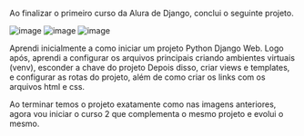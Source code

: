Ao finalizar o primeiro curso da Alura de Django, conclui o seguinte projeto.

![image](https://github.com/user-attachments/assets/d007cd40-6d81-40a0-b61c-9020af6fb128)
![image](https://github.com/user-attachments/assets/876d975a-fadb-403f-8709-cbcc67bae916)
![image](https://github.com/user-attachments/assets/670648c0-c62d-4e72-9fc4-3b322c013b2e)

Aprendi inicialmente a como iniciar um projeto Python Django Web.
Logo após, aprendi a configurar os arquivos principais criando ambientes virtuais (venv), esconder a chave do projeto
Depois disso, criar views e templates, e configurar as rotas do projeto, além de como criar os links com os arquivos html e css.

Ao terminar temos o projeto exatamente como nas imagens anteriores, agora vou iniciar o curso 2 que complementa o mesmo projeto e evolui o mesmo.
